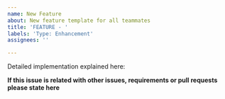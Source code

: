 ```yaml
---
name: New Feature
about: New feature template for all teammates
title: 'FEATURE - '
labels: 'Type: Enhancement'
assignees: ''

---
```


Detailed implementation explained here:

**If this issue is related with other issues, requirements or pull requests please state here**
